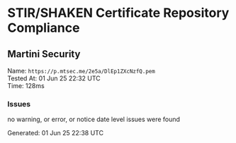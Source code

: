 # STIR/SHAKEN Certificate Repository Compliance

## Martini Security

Name: `https://p.mtsec.me/2e5a/DlEp1ZXcNzfQ.pem`\
Tested At: 01 Jun 25 22:32 UTC\
Time: 128ms

### Issues

no warning, or error, or notice date level issues were found

Generated: 01 Jun 25 22:38 UTC